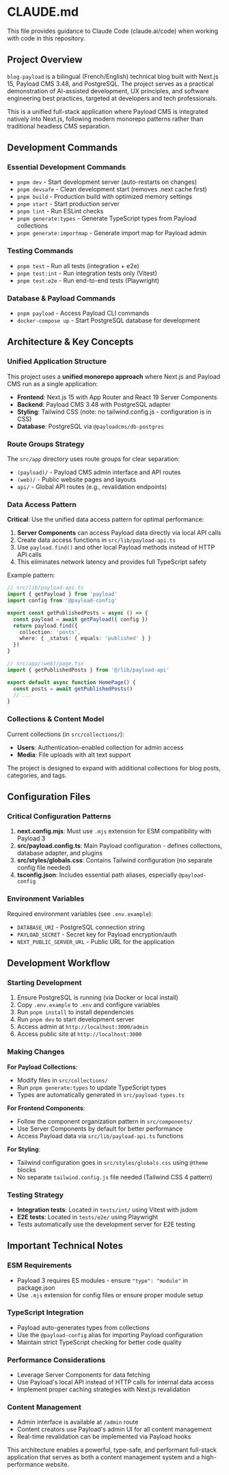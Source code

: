 # CLAUDE.md

This file provides guidance to Claude Code (claude.ai/code) when working with code in this repository.

## Project Overview

`blog-payload` is a bilingual (French/English) technical blog built with Next.js 15, Payload CMS 3.48, and PostgreSQL. The project serves as a practical demonstration of AI-assisted development, UX principles, and software engineering best practices, targeted at developers and tech professionals.

This is a unified full-stack application where Payload CMS is integrated natively into Next.js, following modern monorepo patterns rather than traditional headless CMS separation.

## Development Commands

### Essential Development Commands
- `pnpm dev` - Start development server (auto-restarts on changes)
- `pnpm devsafe` - Clean development start (removes .next cache first)
- `pnpm build` - Production build with optimized memory settings
- `pnpm start` - Start production server
- `pnpm lint` - Run ESLint checks
- `pnpm generate:types` - Generate TypeScript types from Payload collections
- `pnpm generate:importmap` - Generate import map for Payload admin

### Testing Commands
- `pnpm test` - Run all tests (integration + e2e)
- `pnpm test:int` - Run integration tests only (Vitest)
- `pnpm test:e2e` - Run end-to-end tests (Playwright)

### Database & Payload Commands
- `pnpm payload` - Access Payload CLI commands
- `docker-compose up` - Start PostgreSQL database for development

## Architecture & Key Concepts

### Unified Application Structure
This project uses a **unified monorepo approach** where Next.js and Payload CMS run as a single application:

- **Frontend**: Next.js 15 with App Router and React 19 Server Components
- **Backend**: Payload CMS 3.48 with PostgreSQL adapter
- **Styling**: Tailwind CSS (note: no tailwind.config.js - configuration is in CSS)
- **Database**: PostgreSQL via `@payloadcms/db-postgres`

### Route Groups Strategy
The `src/app` directory uses route groups for clear separation:

- `(payload)/` - Payload CMS admin interface and API routes
- `(web)/` - Public website pages and layouts
- `api/` - Global API routes (e.g., revalidation endpoints)

### Data Access Pattern
**Critical**: Use the unified data access pattern for optimal performance:

1. **Server Components** can access Payload data directly via local API calls
2. Create data access functions in `src/lib/payload-api.ts`
3. Use `payload.find()` and other local Payload methods instead of HTTP API calls
4. This eliminates network latency and provides full TypeScript safety

Example pattern:
```typescript
// src/lib/payload-api.ts
import { getPayload } from 'payload'
import config from '@payload-config'

export const getPublishedPosts = async () => {
  const payload = await getPayload({ config })
  return payload.find({
    collection: 'posts',
    where: { _status: { equals: 'published' } }
  })
}

// src/app/(web)/page.tsx
import { getPublishedPosts } from '@/lib/payload-api'

export default async function HomePage() {
  const posts = await getPublishedPosts()
  // ...
}
```

### Collections & Content Model
Current collections (in `src/collections/`):
- **Users**: Authentication-enabled collection for admin access
- **Media**: File uploads with alt text support

The project is designed to expand with additional collections for blog posts, categories, and tags.

## Configuration Files

### Critical Configuration Patterns

1. **next.config.mjs**: Must use `.mjs` extension for ESM compatibility with Payload 3
2. **src/payload.config.ts**: Main Payload configuration - defines collections, database adapter, and plugins
3. **src/styles/globals.css**: Contains Tailwind configuration (no separate config file needed)
4. **tsconfig.json**: Includes essential path aliases, especially `@payload-config`

### Environment Variables
Required environment variables (see `.env.example`):
- `DATABASE_URI` - PostgreSQL connection string
- `PAYLOAD_SECRET` - Secret key for Payload encryption/auth
- `NEXT_PUBLIC_SERVER_URL` - Public URL for the application

## Development Workflow

### Starting Development
1. Ensure PostgreSQL is running (via Docker or local install)
2. Copy `.env.example` to `.env` and configure variables
3. Run `pnpm install` to install dependencies
4. Run `pnpm dev` to start development server
5. Access admin at `http://localhost:3000/admin`
6. Access public site at `http://localhost:3000`

### Making Changes

**For Payload Collections**:
- Modify files in `src/collections/`
- Run `pnpm generate:types` to update TypeScript types
- Types are automatically generated in `src/payload-types.ts`

**For Frontend Components**:
- Follow the component organization pattern in `src/components/`
- Use Server Components by default for better performance
- Access Payload data via `src/lib/payload-api.ts` functions

**For Styling**:
- Tailwind configuration goes in `src/styles/globals.css` using `@theme` blocks
- No separate `tailwind.config.js` file needed (Tailwind CSS 4 pattern)

### Testing Strategy
- **Integration tests**: Located in `tests/int/` using Vitest with jsdom
- **E2E tests**: Located in `tests/e2e/` using Playwright
- Tests automatically use the development server for E2E testing

## Important Technical Notes

### ESM Requirements
- Payload 3 requires ES modules - ensure `"type": "module"` in package.json
- Use `.mjs` extension for config files or ensure proper module setup

### TypeScript Integration
- Payload auto-generates types from collections
- Use the `@payload-config` alias for importing Payload configuration
- Maintain strict TypeScript checking for better code quality

### Performance Considerations
- Leverage Server Components for data fetching
- Use Payload's local API instead of HTTP calls for internal data access
- Implement proper caching strategies with Next.js revalidation

### Content Management
- Admin interface is available at `/admin` route
- Content creators use Payload's admin UI for all content management
- Real-time revalidation can be implemented via Payload hooks

This architecture enables a powerful, type-safe, and performant full-stack application that serves as both a content management system and a high-performance website.